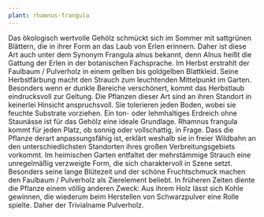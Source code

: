 ```yaml
---
plant: rhamnus-frangula
---
```


Das ökologisch wertvolle Gehölz schmückt sich im Sommer mit sattgrünen Blättern,
die in ihrer Form an das Laub von Erlen erinnern. Daher ist diese Art auch unter
dem Synonym Frangula alnus bekannt, denn Alnus heißt die Gattung der Erlen in
der botanischen Fachsprache. Im Herbst erstrahlt der Faulbaum / Pulverholz in
einem gelben bis goldgelben Blattkleid. Seine Herbstfärbung macht den Strauch
zum leuchtenden Mittelpunkt im Garten. Besonders wenn er dunkle Bereiche
verschönert, kommt das Herbstlaub eindrucksvoll zur Geltung. Die Pflanzen dieser
Art sind an ihren Standort in keinerlei Hinsicht anspruchsvoll. Sie tolerieren
jeden Boden, wobei sie feuchte Substrate vorziehen. Ein ton- oder lehmhaltiges
Erdreich ohne Staunässe ist für das Gehölz eine ideale Grundlage. Rhamnus
frangula kommt für jeden Platz, ob sonnig oder vollschattig, in Frage. Dass die
Pflanze derart anpassungsfähig ist, erklärt weshalb sie in freier Wildbahn an
den unterschiedlichsten Standorten ihres großen Verbreitungsgebiets vorkommt. Im
heimischen Garten entfaltet der mehrstämmige Strauch eine unregelmäßig
verzweigte Form, die sich charaktervoll in Szene setzt. Besonders seine lange
Blütezeit und der schöne Fruchtschmuck machen den Faulbaum / Pulverholz als
Zierelement beliebt. In früheren Zeiten diente die Pflanze einem völlig anderen
Zweck: Aus ihrem Holz lässt sich Kohle gewinnen, die wiederum beim Herstellen
von Schwarzpulver eine Rolle spielte. Daher der Trivialname Pulverholz.
